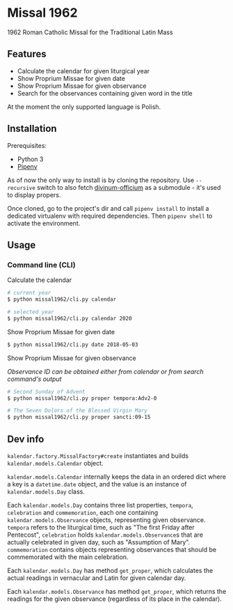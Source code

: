 # Missal 1962

1962 Roman Catholic Missal for the Traditional Latin Mass

## Features 

* Calculate the calendar for given liturgical year
* Show Proprium Missae for given date
* Show Proprium Missae for given observance
* Search for the observances containing given word in the title

At the moment the only supported language is Polish.

## Installation

Prerequisites:

* Python 3
* [Pipenv](https://pipenv.readthedocs.io/en/latest/)

As of now the only way to install is by cloning the repository. Use `--recursive` switch
to also fetch [divinum-officium](https://github.com/DivinumOfficium/divinum-officium) as 
a submodule - it's used to display propers.

Once cloned, go to the project's dir and call `pipenv install` to install a dedicated virtualenv with
required dependencies. Then `pipenv shell` to activate the environment.

## Usage

### Command line (CLI)

Calculate the calendar
```bash
# current year
$ python missal1962/cli.py calendar

# selected year
$ python missal1962/cli.py calendar 2020
```

Show Proprium Missae for given date
```bash
$ python missal1962/cli.py date 2018-05-03
```

Show Proprium Missae for given observance

*Observance ID can be obtained either from calendar or from search command's output*
```bash
# Second Sunday of Advent
$ python missal1962/cli.py proper tempora:Adv2-0

# The Seven Dolors of the Blessed Virgin Mary
$ python missal1962/cli.py proper sancti:09-15
```

## Dev info

`kalendar.factory.MissalFactory#create` instantiates and builds `kalendar.models.Calendar` object.

`kalendar.models.Calendar` internally keeps the data in an ordered dict where a key is a `datetime.date` object, and the
value is an instance of `kalendar.models.Day` class.

Each `kalendar.models.Day` contains three list properties, `tempora`, `celebration` and `commemoration`, each one 
containing `kalendar.models.Observance` objects, representing given observance. `tempora` refers to the liturgical
time, such as "The first Friday after Pentecost", `celebration` holds `kalendar.models.Observance`s that are actually
celebrated in given day, such as "Assumption of Mary". `commemoration` contains objects representing observances
that should be commemorated with the main celebration.  

Each `kalendar.models.Day` has method `get_proper`, which calculates the actual readings in vernacular and Latin for given
calendar day. 

Each `kalendar.models.Observance` has method `get_proper`, which returns the readings for the given observance (regardless
of its place in the calendar).
